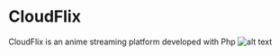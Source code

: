 # CloudFlix
CloudFlix is an anime streaming platform developed with Php
![alt text](https://github.com/[YepaRoberto]/[CloudFlix]/blob/[branch]/image.jpg?raw=true)
